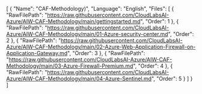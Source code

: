 [
  {
    "Name": "CAF-Methodology)",
    "Language": "English",
    "Files": [
      {
        "RawFilePath": "https://raw.githubusercontent.com/CloudLabsAI-Azure/AIW-CAF-Methodology/main/gettingstarted.md",
        "Order": 1
      },
      {
        "RawFilePath": "https://raw.githubusercontent.com/CloudLabsAI-Azure/AIW-CAF-Methodology/main/01-Azure-security-center.md",
        "Order": 2
      },
      {
        "RawFilePath": "https://raw.githubusercontent.com/CloudLabsAI-Azure/AIW-CAF-Methodology/main/02-Azure-Web-Application-Firewall-on-Application-Gateway.md",
        "Order": 3
      },
      {
        "RawFilePath": "https://raw.githubusercontent.com/CloudLabsAI-Azure/AIW-CAF-Methodology/main/03-Azure-Firewall-Premium.md",
        "Order": 4
      },
      {
        "RawFilePath": "https://raw.githubusercontent.com/CloudLabsAI-Azure/AIW-CAF-Methodology/main/04-Azure-Sentinel.md",
        "Order": 5
      }
    ]
  }
]

